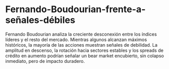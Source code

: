 # Fernando-Boudourian-frente-a-señales-débiles
Fernando Boudourian analiza la creciente desconexión entre los índices líderes y el resto del mercado. Mientras algunos alcanzan máximos históricos, la mayoría de las acciones muestran señales de debilidad. La amplitud en descenso, la rotación hacia sectores estables y los spreads de crédito en aumento podrían señalar un bear market encubierto, sin colapso inmediato, pero de impacto duradero.

